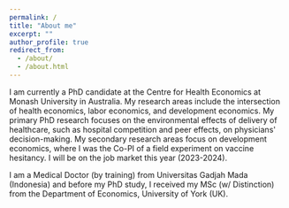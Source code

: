 ```yaml
---
permalink: /
title: "About me"
excerpt: ""
author_profile: true
redirect_from: 
  - /about/
  - /about.html
---
```


I am currently a PhD candidate at the Centre for Health Economics at Monash University in Australia. My research areas include the intersection of health economics, labor economics, and development economics. My primary PhD research focuses on the environmental effects of delivery of healthcare, such as hospital competition and peer effects, on physicians' decision-making. My secondary research areas focus on development economics, where I was the Co-PI of a field experiment on vaccine hesitancy. I will be on the job market this year (2023-2024).

I am a Medical Doctor (by training) from Universitas Gadjah Mada (Indonesia) and before my PhD study, I received my MSc (w/ Distinction) from the Department of Economics, University of York (UK). 
